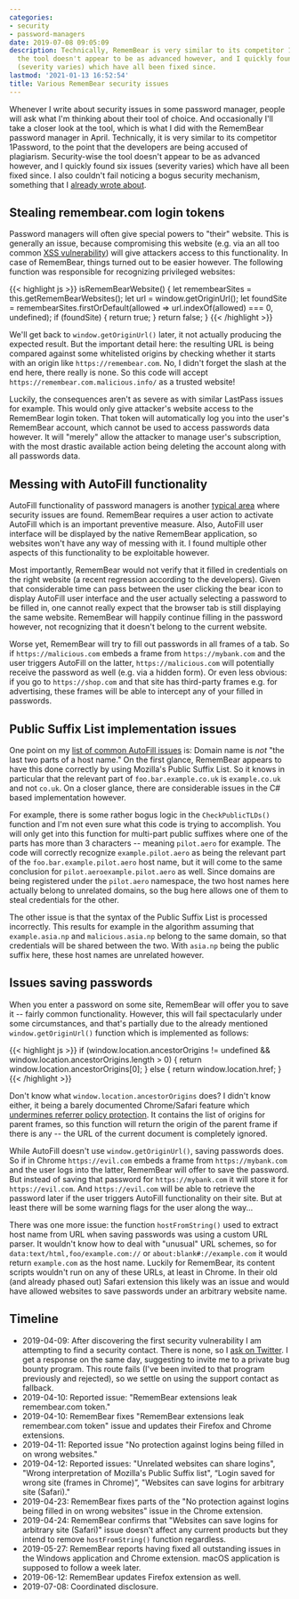 ```yaml
---
categories:
- security
- password-managers
date: 2019-07-08 09:05:09
description: Technically, RememBear is very similar to its competitor 1Password. Security-wise
  the tool doesn't appear to be as advanced however, and I quickly found six issues
  (severity varies) which have all been fixed since.
lastmod: '2021-01-13 16:52:54'
title: Various RememBear security issues
---
```


Whenever I write about security issues in some password manager, people will ask what I'm thinking about their tool of choice. And occasionally I'll take a closer look at the tool, which is what I did with the RememBear password manager in April. Technically, it is very similar to its competitor 1Password, to the point that the developers are being accused of plagiarism. Security-wise the tool doesn't appear to be as advanced however, and I quickly found six issues (severity varies) which have all been fixed since. I also couldn't fail noticing a bogus security mechanism, something that I [already wrote about](/2019/04/11/bogus-security-mechanisms-encrypting-localhost-traffic/).

## Stealing remembear.com login tokens

Password managers will often give special powers to "their" website. This is generally an issue, because compromising this website (e.g. via an all too common [XSS vulnerability](https://en.wikipedia.org/wiki/Cross-site_scripting)) will give attackers access to this functionality. In case of RememBear, things turned out to be easier however. The following function was responsible for recognizing privileged websites:

{{< highlight js >}}
isRememBearWebsite() {
    let remembearSites = this.getRememBearWebsites();
    let url = window.getOriginUrl();
    let foundSite = remembearSites.firstOrDefault(allowed => url.indexOf(allowed) === 0, undefined);
    if (foundSite) {
        return true;
    }
    return false;
}
{{< /highlight >}}

We'll get back to `window.getOriginUrl()` later, it not actually producing the expected result. But the important detail here: the resulting URL is being compared against some whitelisted origins by checking whether it starts with an origin like `https://remembear.com`. No, I didn't forget the slash at the end here, there really is none. So this code will accept `https://remembear.com.malicious.info/` as a trusted website!

Luckily, the consequences aren't as severe as with similar LastPass issues for example. This would only give attacker's website access to the RememBear login token. That token will automatically log you into the user's RememBear account, which cannot be used to access passwords data however. It will "merely" allow the attacker to manage user's subscription, with the most drastic available action being deleting the account along with all passwords data.

## Messing with AutoFill functionality

AutoFill functionality of password managers is another [typical area](/2018/08/29/password-managers-please-make-sure-autofill-is-secure/) where security issues are found. RememBear requires a user action to activate AutoFill which is an important preventive measure. Also, AutoFill user interface will be displayed by the native RememBear application, so websites won't have any way of messing with it. I found multiple other aspects of this functionality to be exploitable however.

Most importantly, RememBear would not verify that it filled in credentials on the right website (a recent regression according to the developers). Given that considerable time can pass between the user clicking the bear icon to display AutoFill user interface and the user actually selecting a password to be filled in, one cannot really expect that the browser tab is still displaying the same website. RememBear will happily continue filling in the password however, not recognizing that it doesn't belong to the current website.

Worse yet, RememBear will try to fill out passwords in all frames of a tab. So if `https://malicious.com` embeds a frame from `https://mybank.com` and the user triggers AutoFill on the latter, `https://malicious.com` will potentially receive the password as well (e.g. via a hidden form). Or even less obvious: if you go to `https://shop.com` and that site has third-party frames e.g. for advertising, these frames will be able to intercept any of your filled in passwords.

## Public Suffix List implementation issues

One point on my [list of common AutoFill issues](/2018/08/29/password-managers-please-make-sure-autofill-is-secure/) is: Domain name is *not* "the last two parts of a host name." On the first glance, RememBear appears to have this done correctly by using Mozilla's Public Suffix List. So it knows in particular that the relevant part of `foo.bar.example.co.uk` is `example.co.uk` and not `co.uk`. On a closer glance, there are considerable issues in the C# based implementation however.

For example, there is some rather bogus logic in the `CheckPublicTLDs()` function and I'm not even sure what this code is trying to accomplish. You will only get into this function for multi-part public suffixes where one of the parts has more than 3 characters -- meaning `pilot.aero` for example. The code will correctly recognize `example.pilot.aero` as being the relevant part of the `foo.bar.example.pilot.aero` host name, but it will come to the same conclusion for `pilot.aeroexample.pilot.aero` as well. Since domains are being registered under the `pilot.aero` namespace, the two host names here actually belong to unrelated domains, so the bug here allows one of them to steal credentials for the other.

The other issue is that the syntax of the Public Suffix List is processed incorrectly. This results for example in the algorithm assuming that `example.asia.np` and `malicious.asia.np` belong to the same domain, so that credentials will be shared between the two. With `asia.np` being the public suffix here, these host names are unrelated however.

## Issues saving passwords

When you enter a password on some site, RememBear will offer you to save it -- fairly common functionality. However, this will fail spectacularly under some circumstances, and that's partially due to the already mentioned `window.getOriginUrl()` function which is implemented as follows:

{{< highlight js >}}
if (window.location.ancestorOrigins != undefined
    && window.location.ancestorOrigins.length > 0) {
    return window.location.ancestorOrigins[0];
}
else {
    return window.location.href;
}
{{< /highlight >}}

Don't know what `window.location.ancestorOrigins` does? I didn't know either, it being a barely documented Chrome/Safari feature which [undermines referrer policy protection](https://github.com/whatwg/html/issues/1918). It contains the list of origins for parent frames, so this function will return the origin of the parent frame if there is any -- the URL of the current document is completely ignored.

While AutoFill doesn't use `window.getOriginUrl()`, saving passwords does. So if in Chrome `https://evil.com` embeds a frame from `https://mybank.com` and the user logs into the latter, RememBear will offer to save the password. But instead of saving that password for `https://mybank.com` it will store it for `https://evil.com`. And `https://evil.com` will be able to retrieve the password later if the user triggers AutoFill functionality on their site. But at least there will be some warning flags for the user along the way...

There was one more issue: the function `hostFromString()` used to extract host name from URL when saving passwords was using a custom URL parser. It wouldn't know how to deal with "unusual" URL schemes, so for `data:text/html,foo/example.com://` or `about:blank#://example.com` it would return `example.com` as the host name. Luckily for RememBear, its content scripts wouldn't run on any of these URLs, at least in Chrome. In their old (and already phased out) Safari extension this likely was an issue and would have allowed websites to save passwords under an arbitrary website name.

## Timeline

* 2019-04-09: After discovering the first security vulnerability I am attempting to find a security contact. There is none, so I [ask on Twitter](https://twitter.com/WPalant/status/1115636636510052353). I get a response on the same day, suggesting to invite me to a private bug bounty program. This route fails (I've been invited to that program previously and rejected), so we settle on using the support contact as fallback.
* 2019-04-10: Reported issue: "RememBear extensions leak remembear.com token."
* 2019-04-10: RememBear fixes "RememBear extensions leak remembear.com token" issue and updates their Firefox and Chrome extensions.
* 2019-04-11: Reported issue "No protection against logins being filled in on wrong websites."
* 2019-04-12: Reported issues: "Unrelated websites can share logins", "Wrong interpretation of Mozilla's Public Suffix list", &ldquo;Login saved for wrong site (frames in Chrome)&rdquo;, "Websites can save logins for arbitrary site (Safari)."
* 2019-04-23: RememBear fixes parts of the "No protection against logins being filled in on wrong websites" issue in the Chrome extension.
* 2019-04-24: RememBear confirms that "Websites can save logins for arbitrary site (Safari)" issue doesn't affect any current products but they intend to remove `hostFromString()` function regardless.
* 2019-05-27: RememBear reports having fixed all outstanding issues in the Windows application and Chrome extension. macOS application is supposed to follow a week later.
* 2019-06-12: RememBear updates Firefox extension as well.
* 2019-07-08: Coordinated disclosure.
